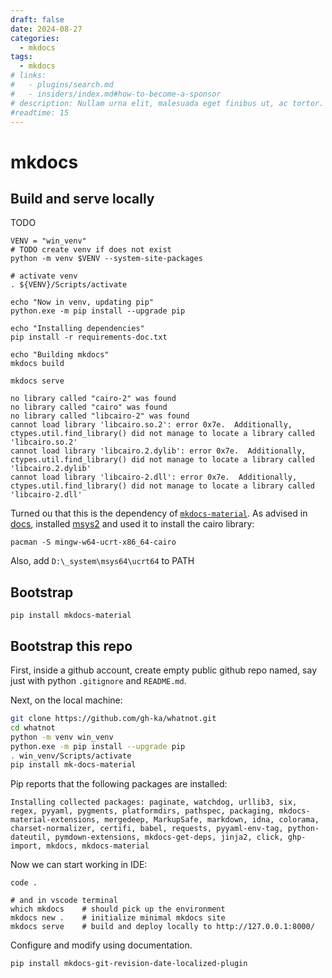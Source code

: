 ```yaml
---
draft: false 
date: 2024-08-27 
categories:
  - mkdocs
tags:
  - mkdocs
# links:
#   - plugins/search.md
#   - insiders/index.md#how-to-become-a-sponsor
# description: Nullam urna elit, malesuada eget finibus ut, ac tortor.
#readtime: 15
---
```


# mkdocs

## Build and serve locally

TODO
```
VENV = "win_venv"
# TODO create venv if does not exist
python -m venv $VENV --system-site-packages

# activate venv
. ${VENV}/Scripts/activate

echo "Now in venv, updating pip"
python.exe -m pip install --upgrade pip

echo "Installing dependencies"
pip install -r requirements-doc.txt

echo "Building mkdocs"
mkdocs build

mkdocs serve
```

```
no library called "cairo-2" was found
no library called "cairo" was found
no library called "libcairo-2" was found
cannot load library 'libcairo.so.2': error 0x7e.  Additionally, ctypes.util.find_library() did not manage to locate a library called 'libcairo.so.2'
cannot load library 'libcairo.2.dylib': error 0x7e.  Additionally, ctypes.util.find_library() did not manage to locate a library called 'libcairo.2.dylib'
cannot load library 'libcairo-2.dll': error 0x7e.  Additionally, ctypes.util.find_library() did not manage to locate a library called 'libcairo-2.dll'
```

Turned ou that this is the dependency of [`mkdocs-material`](https://github.com/squidfunk/mkdocs-material).
As advised in [docs](https://squidfunk.github.io/mkdocs-material/plugins/requirements/image-processing/#cairo-graphics-windows), installed [msys2](https://www.msys2.org/) and used it to install the cairo library:

```
pacman -S mingw-w64-ucrt-x86_64-cairo
```

Also, add `D:\_system\msys64\ucrt64` to PATH

## Bootstrap

```
pip install mkdocs-material
```

## Bootstrap this repo

First, inside a github account, create empty public github repo named, say just with python `.gitignore` and `README.md`.

Next, on the local machine:

```bash
git clone https://github.com/gh-ka/whatnot.git
cd whatnot
python -m venv win_venv
python.exe -m pip install --upgrade pip
. win_venv/Scripts/activate
pip install mk-docs-material
```

Pip reports that the following packages are installed:
```
Installing collected packages: paginate, watchdog, urllib3, six, regex, pyyaml, pygments, platformdirs, pathspec, packaging, mkdocs-material-extensions, mergedeep, MarkupSafe, markdown, idna, colorama, charset-normalizer, certifi, babel, requests, pyyaml-env-tag, python-dateutil, pymdown-extensions, mkdocs-get-deps, jinja2, click, ghp-import, mkdocs, mkdocs-material
```

Now we can start working in IDE:

```
code .

# and in vscode terminal
which mkdocs    # should pick up the environment
mkdocs new .    # initialize minimal mkdocs site
mkdocs serve    # build and deploy locally to http://127.0.0.1:8000/
```

Configure and modify using documentation.

```
pip install mkdocs-git-revision-date-localized-plugin
```
